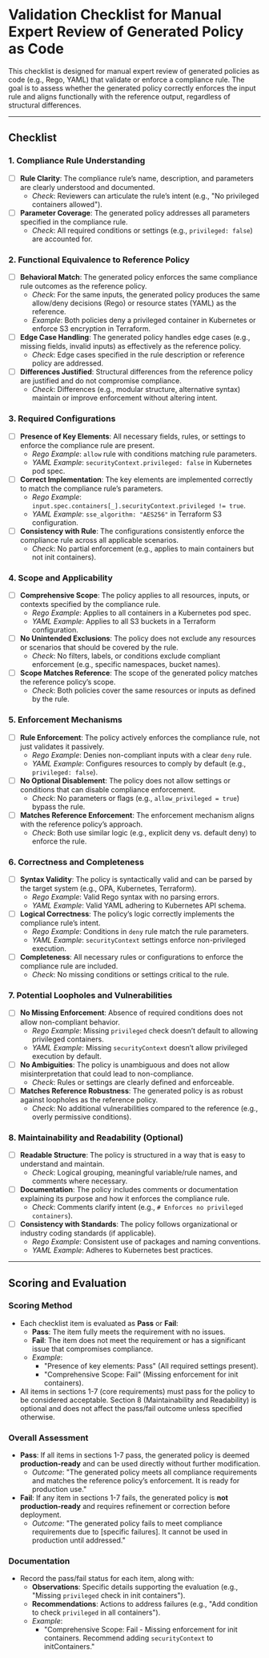 # Validation Checklist for Manual Expert Review of Generated Policy as Code

This checklist is designed for manual expert review of generated policies as code (e.g., Rego, YAML) that validate or enforce a compliance rule. The goal is to assess whether the generated policy correctly enforces the input rule and aligns functionally with the reference output, regardless of structural differences.

---

## Checklist

### 1. Compliance Rule Understanding
- [ ] **Rule Clarity**: The compliance rule’s name, description, and parameters are clearly understood and documented.
  - *Check*: Reviewers can articulate the rule’s intent (e.g., "No privileged containers allowed").
- [ ] **Parameter Coverage**: The generated policy addresses all parameters specified in the compliance rule.
  - *Check*: All required conditions or settings (e.g., `privileged: false`) are accounted for.

### 2. Functional Equivalence to Reference Policy
- [ ] **Behavioral Match**: The generated policy enforces the same compliance rule outcomes as the reference policy.
  - *Check*: For the same inputs, the generated policy produces the same allow/deny decisions (Rego) or resource states (YAML) as the reference.
  - *Example*: Both policies deny a privileged container in Kubernetes or enforce S3 encryption in Terraform.
- [ ] **Edge Case Handling**: The generated policy handles edge cases (e.g., missing fields, invalid inputs) as effectively as the reference policy.
  - *Check*: Edge cases specified in the rule description or reference policy are addressed.
- [ ] **Differences Justified**: Structural differences from the reference policy are justified and do not compromise compliance.
  - *Check*: Differences (e.g., modular structure, alternative syntax) maintain or improve enforcement without altering intent.

### 3. Required Configurations
- [ ] **Presence of Key Elements**: All necessary fields, rules, or settings to enforce the compliance rule are present.
  - *Rego Example*: `allow` rule with conditions matching rule parameters.
  - *YAML Example*: `securityContext.privileged: false` in Kubernetes pod spec.
- [ ] **Correct Implementation**: The key elements are implemented correctly to match the compliance rule’s parameters.
  - *Rego Example*: `input.spec.containers[_].securityContext.privileged != true`.
  - *YAML Example*: `sse_algorithm: "AES256"` in Terraform S3 configuration.
- [ ] **Consistency with Rule**: The configurations consistently enforce the compliance rule across all applicable scenarios.
  - *Check*: No partial enforcement (e.g., applies to main containers but not init containers).

### 4. Scope and Applicability
- [ ] **Comprehensive Scope**: The policy applies to all resources, inputs, or contexts specified by the compliance rule.
  - *Rego Example*: Applies to all containers in a Kubernetes pod spec.
  - *YAML Example*: Applies to all S3 buckets in a Terraform configuration.
- [ ] **No Unintended Exclusions**: The policy does not exclude any resources or scenarios that should be covered by the rule.
  - *Check*: No filters, labels, or conditions exclude compliant enforcement (e.g., specific namespaces, bucket names).
- [ ] **Scope Matches Reference**: The scope of the generated policy matches the reference policy’s scope.
  - *Check*: Both policies cover the same resources or inputs as defined by the rule.

### 5. Enforcement Mechanisms
- [ ] **Rule Enforcement**: The policy actively enforces the compliance rule, not just validates it passively.
  - *Rego Example*: Denies non-compliant inputs with a clear `deny` rule.
  - *YAML Example*: Configures resources to comply by default (e.g., `privileged: false`).
- [ ] **No Optional Disablement**: The policy does not allow settings or conditions that can disable compliance enforcement.
  - *Check*: No parameters or flags (e.g., `allow_privileged = true`) bypass the rule.
- [ ] **Matches Reference Enforcement**: The enforcement mechanism aligns with the reference policy’s approach.
  - *Check*: Both use similar logic (e.g., explicit deny vs. default deny) to enforce the rule.

### 6. Correctness and Completeness
- [ ] **Syntax Validity**: The policy is syntactically valid and can be parsed by the target system (e.g., OPA, Kubernetes, Terraform).
  - *Rego Example*: Valid Rego syntax with no parsing errors.
  - *YAML Example*: Valid YAML adhering to Kubernetes API schema.
- [ ] **Logical Correctness**: The policy’s logic correctly implements the compliance rule’s intent.
  - *Rego Example*: Conditions in `deny` rule match the rule parameters.
  - *YAML Example*: `securityContext` settings enforce non-privileged execution.
- [ ] **Completeness**: All necessary rules or configurations to enforce the compliance rule are included.
  - *Check*: No missing conditions or settings critical to the rule.

### 7. Potential Loopholes and Vulnerabilities
- [ ] **No Missing Enforcement**: Absence of required conditions does not allow non-compliant behavior.
  - *Rego Example*: Missing `privileged` check doesn’t default to allowing privileged containers.
  - *YAML Example*: Missing `securityContext` doesn’t allow privileged execution by default.
- [ ] **No Ambiguities**: The policy is unambiguous and does not allow misinterpretation that could lead to non-compliance.
  - *Check*: Rules or settings are clearly defined and enforceable.
- [ ] **Matches Reference Robustness**: The generated policy is as robust against loopholes as the reference policy.
  - *Check*: No additional vulnerabilities compared to the reference (e.g., overly permissive conditions).

### 8. Maintainability and Readability (Optional)
- [ ] **Readable Structure**: The policy is structured in a way that is easy to understand and maintain.
  - *Check*: Logical grouping, meaningful variable/rule names, and comments where necessary.
- [ ] **Documentation**: The policy includes comments or documentation explaining its purpose and how it enforces the compliance rule.
  - *Check*: Comments clarify intent (e.g., `# Enforces no privileged containers`).
- [ ] **Consistency with Standards**: The policy follows organizational or industry coding standards (if applicable).
  - *Rego Example*: Consistent use of packages and naming conventions.
  - *YAML Example*: Adheres to Kubernetes best practices.

---

## Scoring and Evaluation

### Scoring Method
- Each checklist item is evaluated as **Pass** or **Fail**:
  - **Pass**: The item fully meets the requirement with no issues.
  - **Fail**: The item does not meet the requirement or has a significant issue that compromises compliance.
  - *Example*: 
    - "Presence of key elements: Pass" (All required settings present).
    - "Comprehensive Scope: Fail" (Missing enforcement for init containers).
- All items in sections 1-7 (core requirements) must pass for the policy to be considered acceptable. Section 8 (Maintainability and Readability) is optional and does not affect the pass/fail outcome unless specified otherwise.

### Overall Assessment
- **Pass**: If all items in sections 1-7 pass, the generated policy is deemed **production-ready** and can be used directly without further modification.
  - *Outcome*: "The generated policy meets all compliance requirements and matches the reference policy’s enforcement. It is ready for production use."
- **Fail**: If any item in sections 1-7 fails, the generated policy is **not production-ready** and requires refinement or correction before deployment.
  - *Outcome*: "The generated policy fails to meet compliance requirements due to [specific failures]. It cannot be used in production until addressed."

### Documentation
- Record the pass/fail status for each item, along with:
  - **Observations**: Specific details supporting the evaluation (e.g., "Missing `privileged` check in init containers").
  - **Recommendations**: Actions to address failures (e.g., "Add condition to check `privileged` in all containers").
  - *Example*:
    - "Comprehensive Scope: Fail - Missing enforcement for init containers. Recommend adding `securityContext` to initContainers."
